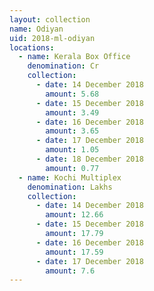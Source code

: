 ```yaml
---
layout: collection
name: Odiyan
uid: 2018-ml-odiyan
locations:
  - name: Kerala Box Office
    denomination: Cr
    collection:
      - date: 14 December 2018
        amount: 5.68
      - date: 15 December 2018
        amount: 3.49
      - date: 16 December 2018
        amount: 3.65
      - date: 17 December 2018
        amount: 1.05
      - date: 18 December 2018
        amount: 0.77
  - name: Kochi Multiplex
    denomination: Lakhs
    collection:
      - date: 14 December 2018
        amount: 12.66
      - date: 15 December 2018
        amount: 17.79
      - date: 16 December 2018
        amount: 17.59
      - date: 17 December 2018
        amount: 7.6
---
```

